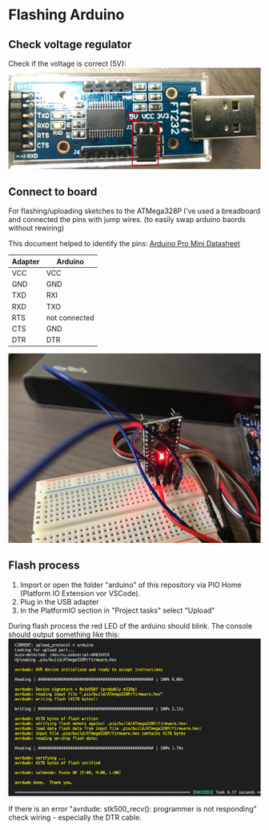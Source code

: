 # Flashing Arduino

## Check voltage regulator
Check if the voltage is correct (5V):
![Voltage Jumper](images/FTDI_adapter_voltage.jpg)


## Connect to board
For flashing/uploading sketches to the ATMega328P I've used a breadboard and connected the pins with jump wires. (to easily swap arduino baords without rewiring)

This document helped to identify the pins: [Arduino Pro Mini Datasheet](https://cdn.sparkfun.com/assets/d/5/2/f/0/ProMini16MHzv2.pdf)

| Adapter | Arduino  |
|---|---|
| VCC | VCC |
| GND | GND |
| TXD | RXI |
| RXD | TXO |
| RTS | not connected |
| CTS | GND |
| DTR | DTR |


![Wiring](images/ATMega328P_flash_wiring.jpg)

## Flash process

1. Import or open the folder "arduino" of this repository via PIO Home (Platform IO Extension vor VSCode).
1. Plug in the USB adapter
1. In the PlatformIO section in "Project tasks" select "Upload"

During flash process the red LED of the arduino should blink.
The console should output something like this:
![Wiring](images/ATMega328P_flashing.png)

If there is an error "avrdude: stk500_recv(): programmer is not responding" check wiring - especially the DTR cable.